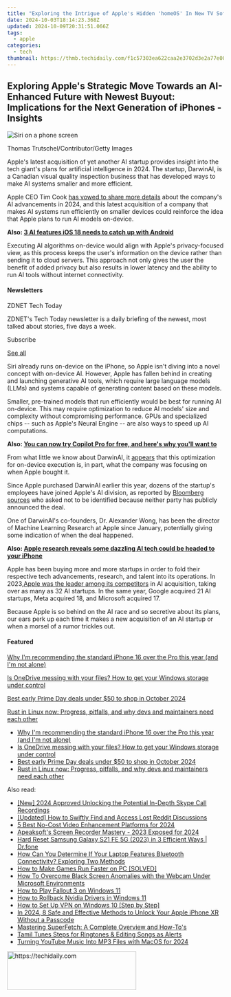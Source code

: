 ```yaml
---
title: "Exploring the Intrigue of Apple's Hidden 'homeOS' In New TV Software: What Developers Need to Know Reports"
date: 2024-10-03T18:14:23.368Z
updated: 2024-10-09T20:31:51.066Z
tags:
  - apple
categories:
  - tech
thumbnail: https://thmb.techidaily.com/f1c57303ea622caa2e3702d3e2a77e00493f995e737fa90087cc4940fcb0139c.jpg
---
```


## Exploring Apple's Strategic Move Towards an AI-Enhanced Future with Newest Buyout: Implications for the Next Generation of iPhones - Insights

![Siri on a phone screen](https://www.zdnet.com/a/img/resize/6a0aa9351904ce80ea637b7bb5f6211d4526f6bb/2023/06/22/7d887bfa-b486-47e4-9e0b-f508cdb95944/gettyimages-1237878984-1.jpg?auto=webp&width=1280)

Thomas Trutschel/Contributor/Getty Images

Apple's latest acquisition of yet another AI startup provides insight into the tech giant's plans for artificial intelligence in 2024\. The startup, DarwinAI, is a Canadian visual quality inspection business that has developed ways to make AI systems smaller and more efficient. 

Apple CEO Tim Cook [has vowed to share more details](https://www.zdnet.com/article/3-ai-features-ios-18-needs-to-catch-up-with-android/) about the company's AI advancements in 2024, and this latest acquisition of a company that makes AI systems run efficiently on smaller devices could reinforce the idea that Apple plans to run AI models on-device. 

**Also: [3 AI features iOS 18 needs to catch up with Android](https://www.zdnet.com/article/3-ai-features-ios-18-needs-to-catch-up-with-android/)**

Executing AI algorithms on-device would align with Apple's privacy-focused view, as this process keeps the user's information on the device rather than sending it to cloud servers. This approach not only gives the user the benefit of added privacy but also results in lower latency and the ability to run AI tools without internet connectivity.

#### Newsletters

ZDNET Tech Today

ZDNET's Tech Today newsletter is a daily briefing of the newest, most talked about stories, five days a week.

 Subscribe

[See all](https://www.zdnet.com/newsletters/)

Siri already runs on-device on the iPhone, so Apple isn't diving into a novel concept with on-device AI. However, Apple has fallen behind in creating and launching generative AI tools, which require large language models (LLMs) and systems capable of generating content based on these models.

Smaller, pre-trained models that run efficiently would be best for running AI on-device. This may require optimization to reduce AI models' size and complexity without compromising performance. GPUs and specialized chips -- such as Apple's Neural Engine -- are also ways to speed up AI computations. 

**Also: [You can now try Copilot Pro for free, and here's why you'll want to](https://www.zdnet.com/article/you-can-now-try-copilot-pro-for-free-and-heres-why-youll-want-to/)**

From what little we know about DarwinAI, it [appears](https://www.cnbctv18.com/technology/apple-buys-canadian-ai-startup-darwinai-as-it-races-to-add-features-19286361.htm) that this optimization for on-device execution is, in part, what the company was focusing on when Apple bought it. 

Since Apple purchased DarwinAI earlier this year, dozens of the startup's employees have joined Apple's AI division, as reported by [Bloomberg sources](https://www.bloomberg.com/news/articles/2024-03-14/apple-aapl-buys-canadian-ai-startup-darwinai-as-part-of-race-to-add-features) who asked not to be identified because neither party has publicly announced the deal.

One of DarwinAI's co-founders, Dr. Alexander Wong, has been the director of Machine Learning Research at Apple since January, potentially giving some indication of when the deal happened.

**Also: [Apple research reveals some dazzling AI tech could be headed to your iPhone](https://www.zdnet.com/article/apple-research-reveals-some-dazzling-ai-tech-headed-to-your-iphone/)**

Apple has been buying more and more startups in order to fold their respective tech advancements, research, and talent into its operations. In 2023,[Apple was the leader among its competitors](https://www.zdnet.com/article/apples-new-ai-model-edits-photos-according-to-text-prompts-from-users/) in AI acquisition, taking over as many as 32 AI startups. In the same year, Google acquired 21 AI startups, Meta acquired 18, and Microsoft acquired 17.

Because Apple is so behind on the AI race and so secretive about its plans, our ears perk up each time it makes a new acquisition of an AI startup or when a morsel of a rumor trickles out. 

#### Featured

[Why I'm recommending the standard iPhone 16 over the Pro this year (and I'm not alone)](https://www.zdnet.com/article/why-im-recommending-the-standard-iphone-16-over-the-pro-this-year-and-im-not-alone/ "Why I'm recommending the standard iPhone 16 over the Pro this year (and I'm not alone)")

[Is OneDrive messing with your files? How to get your Windows storage under control](https://www.zdnet.com/article/is-onedrive-messing-with-your-files-how-to-get-your-windows-storage-under-control/ "Is OneDrive messing with your files? How to get your Windows storage under control")

[Best early Prime Day deals under $50 to shop in October 2024](https://www.zdnet.com/article/best-early-prime-day-deals-under-50/ "Best early Prime Day deals under $50 to shop in October 2024")

[Rust in Linux now: Progress, pitfalls, and why devs and maintainers need each other](https://www.zdnet.com/article/rust-in-linux-now-progress-pitfalls-and-why-devs-and-maintainers-need-each-other/ "Rust in Linux now: Progress, pitfalls, and why devs and maintainers need each other")

* [Why I'm recommending the standard iPhone 16 over the Pro this year (and I'm not alone)](https://www.zdnet.com/article/why-im-recommending-the-standard-iphone-16-over-the-pro-this-year-and-im-not-alone/ "Why I'm recommending the standard iPhone 16 over the Pro this year (and I'm not alone)")
* [Is OneDrive messing with your files? How to get your Windows storage under control](https://www.zdnet.com/article/is-onedrive-messing-with-your-files-how-to-get-your-windows-storage-under-control/ "Is OneDrive messing with your files? How to get your Windows storage under control")
* [Best early Prime Day deals under $50 to shop in October 2024](https://www.zdnet.com/article/best-early-prime-day-deals-under-50/ "Best early Prime Day deals under $50 to shop in October 2024")
* [Rust in Linux now: Progress, pitfalls, and why devs and maintainers need each other](https://www.zdnet.com/article/rust-in-linux-now-progress-pitfalls-and-why-devs-and-maintainers-need-each-other/ "Rust in Linux now: Progress, pitfalls, and why devs and maintainers need each other")

<ins class="adsbygoogle"
     style="display:block"
     data-ad-format="autorelaxed"
     data-ad-client="ca-pub-7571918770474297"
     data-ad-slot="1223367746"></ins>

<ins class="adsbygoogle"
     style="display:block"
     data-ad-client="ca-pub-7571918770474297"
     data-ad-slot="8358498916"
     data-ad-format="auto"
     data-full-width-responsive="true"></ins>

<span class="atpl-alsoreadstyle">Also read:</span>
<div><ul>
<li><a href="https://visual-screen-recording.techidaily.com/new-2024-approved-unlocking-the-potential-in-depth-skype-call-recordings/"><u>[New] 2024 Approved Unlocking the Potential In-Depth Skype Call Recordings</u></a></li>
<li><a href="https://some-techniques.techidaily.com/updated-how-to-swiftly-find-and-access-lost-reddit-discussions/"><u>[Updated] How to Swiftly Find and Access Lost Reddit Discussions</u></a></li>
<li><a href="https://fox-http.techidaily.com/5-best-no-cost-video-enhancement-platforms-for-2024/"><u>5 Best No-Cost Video Enhancement Platforms for 2024</u></a></li>
<li><a href="https://screen-activity-recording.techidaily.com/apeaksofts-screen-recorder-mastery-2023-exposed-for-2024/"><u>Apeaksoft's Screen Recorder Mastery - 2023 Exposed for 2024</u></a></li>
<li><a href="https://techidaily.com/hard-reset-samsung-galaxy-s21-fe-5g-2023-in-3-efficient-ways-drfone-by-drfone-reset-android-reset-android/"><u>Hard Reset Samsung Galaxy S21 FE 5G (2023) in 3 Efficient Ways | Dr.fone</u></a></li>
<li><a href="https://tech-hub.techidaily.com/how-can-you-determine-if-your-laptop-features-bluetooth-connectivity-exploring-two-methods/"><u>How Can You Determine If Your Laptop Features Bluetooth Connectivity? Exploring Two Methods</u></a></li>
<li><a href="https://tech-hub.techidaily.com/how-to-make-games-run-faster-on-pc-solved/"><u>How to Make Games Run Faster on PC [SOLVED]</u></a></li>
<li><a href="https://tech-hub.techidaily.com/how-to-overcome-black-screen-anomalies-with-the-webcam-under-microsoft-environments/"><u>How To Overcome Black Screen Anomalies with the Webcam Under Microsoft Environments</u></a></li>
<li><a href="https://tech-hub.techidaily.com/how-to-play-fallout-3-on-windows-11/"><u>How to Play Fallout 3 on Windows 11</u></a></li>
<li><a href="https://tech-hub.techidaily.com/how-to-rollback-nvidia-drivers-in-windows-11/"><u>How to Rollback Nvidia Drivers in Windows 11</u></a></li>
<li><a href="https://tech-hub.techidaily.com/how-to-set-up-vpn-on-windows-10-step-by-step/"><u>How to Set Up VPN on Windows 10 [Step by Step]</u></a></li>
<li><a href="https://ios-unlock.techidaily.com/in-2024-8-safe-and-effective-methods-to-unlock-your-apple-iphone-xr-without-a-passcode-by-drfone-ios/"><u>In 2024, 8 Safe and Effective Methods to Unlock Your Apple iPhone XR Without a Passcode</u></a></li>
<li><a href="https://tech-hub.techidaily.com/mastering-superfetch-a-complete-overview-and-how-tos/"><u>Mastering SuperFetch: A Complete Overview and How-To's</u></a></li>
<li><a href="https://extra-information.techidaily.com/tamil-tunes-steps-for-ringtones-and-editing-songs-as-alerts/"><u>Tamil Tunes Steps for Ringtones & Editing Songs as Alerts</u></a></li>
<li><a href="https://youtube-lab.techidaily.com/ng-youtube-music-into-mp3-files-with-macos-for-2024/"><u>Turning YouTube Music Into MP3 Files with MacOS for 2024</u></a></li>
</ul></div>

<!-- affiliate ads begin -->
<a href="https://aligracehair.sjv.io/c/5597632/2036496/19272" target="_top" id="2036496">
  <img src="//a.impactradius-go.com/display-ad/19272-2036496" border="0" alt="https://techidaily.com" width="300" height="90"/>
</a>
<img height="0" width="0" src="https://aligracehair.sjv.io/i/5597632/2036496/19272" style="position:absolute;visibility:hidden;" border="0" />
<!-- affiliate ads end -->

